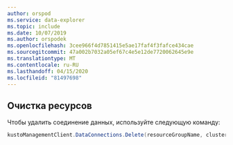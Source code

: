 ```yaml
---
author: orspod
ms.service: data-explorer
ms.topic: include
ms.date: 10/07/2019
ms.author: orspodek
ms.openlocfilehash: 3cee966f4d7851415e5ae17faf4f3fafce434cae
ms.sourcegitcommit: 47a002b7032a05ef67c4e5e12de7720062645e9e
ms.translationtype: MT
ms.contentlocale: ru-RU
ms.lasthandoff: 04/15/2020
ms.locfileid: "81497698"
---
```

## <a name="clean-up-resources"></a>Очистка ресурсов

Чтобы удалить соединение данных, используйте следующую команду:

```csharp
kustoManagementClient.DataConnections.Delete(resourceGroupName, clusterName, databaseName, dataConnectionName);
```